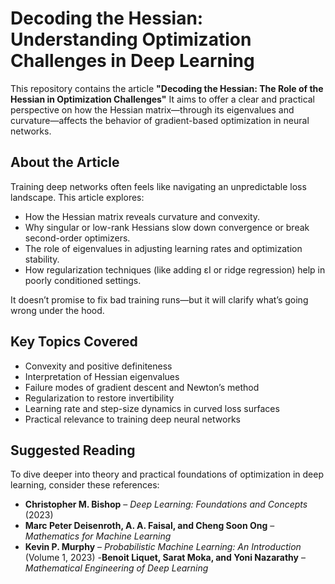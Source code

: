 # Decoding the Hessian: Understanding Optimization Challenges in Deep Learning

This repository contains the article **"Decoding the Hessian: The Role of the Hessian in Optimization Challenges"**  It aims to offer a clear and practical perspective on how the Hessian matrix—through its eigenvalues and curvature—affects the behavior of gradient-based optimization in neural networks.

## About the Article

Training deep networks often feels like navigating an unpredictable loss landscape. This article explores:

- How the Hessian matrix reveals curvature and convexity.
- Why singular or low-rank Hessians slow down convergence or break second-order optimizers.
- The role of eigenvalues in adjusting learning rates and optimization stability.
- How regularization techniques (like adding εI or ridge regression) help in poorly conditioned settings.

It doesn’t promise to fix bad training runs—but it will clarify what’s going wrong under the hood.

## Key Topics Covered

- Convexity and positive definiteness
- Interpretation of Hessian eigenvalues
- Failure modes of gradient descent and Newton’s method
- Regularization to restore invertibility
- Learning rate and step-size dynamics in curved loss surfaces
- Practical relevance to training deep neural networks



## Suggested Reading

To dive deeper into theory and practical foundations of optimization in deep learning, consider these references:

- **Christopher M. Bishop** – *Deep Learning: Foundations and Concepts* (2023)
- **Marc Peter Deisenroth, A. A. Faisal, and Cheng Soon Ong** – *Mathematics for Machine Learning*
- **Kevin P. Murphy** – *Probabilistic Machine Learning: An Introduction* (Volume 1, 2023)
-**Benoit Liquet, Sarat Moka, and Yoni Nazarathy** – *Mathematical Engineering of Deep Learning*  



